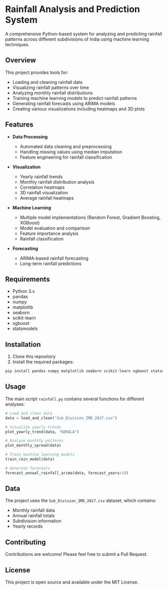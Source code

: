 # Rainfall Analysis and Prediction System

A comprehensive Python-based system for analyzing and predicting rainfall patterns across different subdivisions of India using machine learning techniques.

## Overview

This project provides tools for:
- Loading and cleaning rainfall data
- Visualizing rainfall patterns over time
- Analyzing monthly rainfall distributions
- Training machine learning models to predict rainfall patterns
- Generating rainfall forecasts using ARIMA models
- Creating various visualizations including heatmaps and 3D plots

## Features

- **Data Processing**
  - Automated data cleaning and preprocessing
  - Handling missing values using median imputation
  - Feature engineering for rainfall classification

- **Visualization**
  - Yearly rainfall trends
  - Monthly rainfall distribution analysis
  - Correlation heatmaps
  - 3D rainfall visualization
  - Average rainfall heatmaps

- **Machine Learning**
  - Multiple model implementations (Random Forest, Gradient Boosting, XGBoost)
  - Model evaluation and comparison
  - Feature importance analysis
  - Rainfall classification

- **Forecasting**
  - ARIMA-based rainfall forecasting
  - Long-term rainfall predictions

## Requirements

- Python 3.x
- pandas
- numpy
- matplotlib
- seaborn
- scikit-learn
- xgboost
- statsmodels

## Installation

1. Clone this repository
2. Install the required packages:
```bash
pip install pandas numpy matplotlib seaborn scikit-learn xgboost statsmodels
```

## Usage

The main script `rainfall.py` contains several functions for different analyses:

```python
# Load and clean data
data = load_and_clean("Sub_Division_IMD_2017.csv")

# Visualize yearly trends
plot_yearly_trend(data, "KERALA")

# Analyze monthly patterns
plot_monthly_spread(data)

# Train machine learning models
train_rain_model(data)

# Generate forecasts
forecast_annual_rainfall_arima(data, forecast_years=10)
```

## Data

The project uses the `Sub_Division_IMD_2017.csv` dataset, which contains:
- Monthly rainfall data
- Annual rainfall totals
- Subdivision information
- Yearly records

## Contributing

Contributions are welcome! Please feel free to submit a Pull Request.

## License

This project is open source and available under the MIT License.
